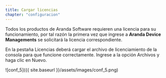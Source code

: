```yaml
---
title: Cargar licencias
chapter: "configuracion"
---
```


Todos los productos de Aranda Software requieren una licencia para su funcionamiento, por tal razón la primera vez que ingrese a **Aranda Device Managements** se solicitará la licencia correspondiente.

En la pestaña Licencias deberá cargar el archivo de licenciamiento de la consola para que funcione correctamente. Ingrese a la opción Archivos y haga clic en Nuevo.


![conf_5]({{ site.baseurl }}/assets/images/conf_5.png)
